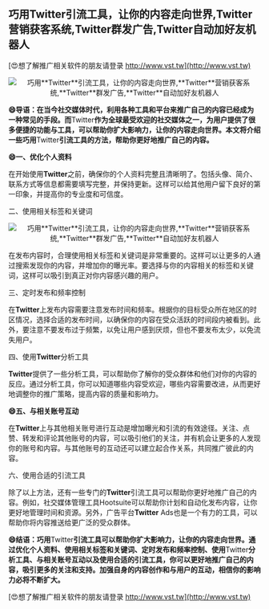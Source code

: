 ## **巧用**Twitter**引流工具，让你的内容走向世界,**Twitter**营销获客系统,**Twitter**群发广告,**Twitter**自动加好友机器人**

[😍想了解推广相关软件的朋友请登录 http://www.vst.tw](http://www.vst.tw)

 <center><img src="https://vst.tw/MP4/tuiguang/png/7.png" alt="巧用**Twitter**引流工具，让你的内容走向世界,**Twitter**营销获客系统,**Twitter**群发广告,**Twitter**自动加好友机器人"></center>

**😄导语：在当今社交媒体时代，利用各种工具和平台来推广自己的内容已经成为一种常见的手段。而**Twitter**作为全球最受欢迎的社交媒体之一，为用户提供了很多便捷的功能与工具，可以帮助你扩大影响力，让你的内容走向世界。本文将介绍一些巧用**Twitter**引流工具的方法，帮助你更好地推广自己的内容。**

**😄一、优化个人资料**

在开始使用**Twitter**之前，确保你的个人资料完整且清晰明了。包括头像、简介、联系方式等信息都需要填写完整，并保持更新。这样可以给其他用户留下良好的第一印象，并提高你的专业度和可信度。

二、使用相关标签和关键词

 <center><img src="https://vst.tw/MP4/tuiguang/png/8.png" alt="巧用**Twitter**引流工具，让你的内容走向世界,**Twitter**营销获客系统,**Twitter**群发广告,**Twitter**自动加好友机器人"></center>

在发布内容时，合理使用相关标签和关键词是非常重要的。这样可以让更多的人通过搜索发现你的内容，并增加你的曝光率。要选择与你的内容相关的标签和关键词，这样可以吸引到真正对你内容感兴趣的用户。

三、定时发布和频率控制

在**Twitter**上发布内容需要注意发布时间和频率。根据你的目标受众所在地区的时区情况，选择合适的发布时间，以确保你的内容在受众活跃的时间段内被看到。此外，要注意不要发布过于频繁，以免让用户感到厌烦，但也不要发布太少，以免流失用户。

四、使用**Twitter**分析工具

**Twitter**提供了一些分析工具，可以帮助你了解你的受众群体和他们对你的内容的反应。通过分析工具，你可以知道哪些内容受欢迎，哪些内容需要改进，从而更好地调整你的推广策略，提高内容的质量和影响力。

**😄五、与相关账号互动**

在**Twitter**上与其他相关账号进行互动是增加曝光和引流的有效途径。关注、点赞、转发和评论其他账号的内容，可以吸引他们的关注，并有机会让更多的人发现你的账号和内容。与其他账号的互动还可以建立起合作关系，共同推广彼此的内容。

六、使用合适的引流工具

除了以上方法，还有一些专门的**Twitter**引流工具可以帮助你更好地推广自己的内容。例如，社交媒体管理工具Hootsuite可以帮助你计划和自动化发布内容，让你更好地管理时间和资源。另外，广告平台**Twitter** Ads也是一个有力的工具，可以帮助你将内容推送给更广泛的受众群体。

**😄结语：巧用**Twitter**引流工具可以帮助你扩大影响力，让你的内容走向世界。通过优化个人资料、使用相关标签和关键词、定时发布和频率控制、使用**Twitter**分析工具、与相关账号互动以及使用合适的引流工具，你可以更好地推广自己的内容，吸引更多的关注和支持。加强自身的内容创作和与用户的互动，相信你的影响力必将不断扩大。**

[😍想了解推广相关软件的朋友请登录 http://www.vst.tw](http://www.vst.tw)



